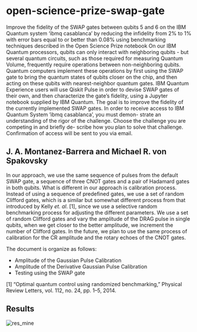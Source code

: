 # open-science-prize-swap-gate
Improve the fidelity of the SWAP gates between qubits 5 and 6 on the IBM Quantum system ‘ibmq casablanca’ by reducing the infidelity from 2% to 1% with error bars equal to or better than 0.08% using benchmarking techniques described in the Open Science Prize notebook On our IBM Quantum processors, qubits can only interact with neighboring qubits - but several quantum circuits, such as those required for measuring Quantum Volume, frequently require operations between non-neighboring qubits. Quantum computers implement these operations by first using the SWAP gate to bring the quantum states of qubits closer on the chip, and then acting on these qubits with nearest-neighbor quantum gates. IBM Quantum Experience users will use Qiskit Pulse in order to devise SWAP gates of their own, and then characterize the gate’s fidelity, using a Jupyter notebook supplied by IBM Quantum. The goal is to improve the fidelity of the currently implemented SWAP gates. In order to receive access to IBM Quantum System ’ibmq casablanca’, you must demon- strate an understanding of the rigor of the challenge. Choose the challenge you are competing in and briefly de- scribe how you plan to solve that challenge. Confirmation of access will be sent to you via email.

## J. A. Montanez-Barrera and Michael R. von Spakovsky
In our approach, we use the same sequence of pulses from the default SWAP gate, a sequence of three CNOT gates and a pair of Hadamard gates in both qubits. What is different in our approach is calibration process. Instead of using a sequence of predefined gates, we use a set of random Clifford gates, which is a similar but somewhat different process from that introduced by Kelly _et. al_. [1], since we use a selective random benchmarking process for adjusting the different parameters. We use a set of random Clifford gates and vary the amplitude of the DRAG pulse in single qubits, when we get closer to the better amplitude, we increment the number of Clifford gates. In the future, we plan to use the same process of calibration for the CR amplitude and the rotary echoes of the CNOT gates.

The document is organize as follows:
- Amplitude of the Gaussian Pulse Calibration
- Amplitude of the Derivative Gaussian Pulse Calibration
- Testing using the SWAP gate 

[1] “Optimal quantum control using randomized benchmarking,” Physical Review Letters, vol. 112, no. 24, pp. 1–5, 2014.


## Results
![res_mine](https://user-images.githubusercontent.com/11268357/115100146-7368da80-9f00-11eb-9972-48f26a6fc3b9.png)
